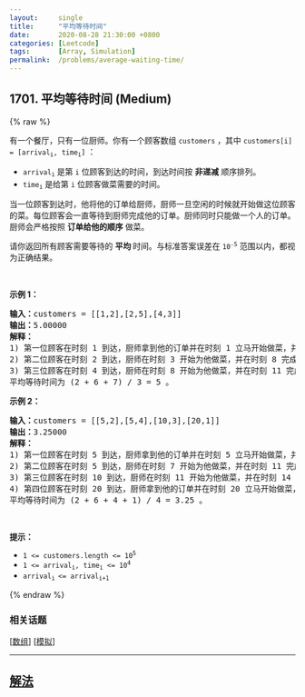 ```yaml
---
layout:     single
title:      "平均等待时间"
date:       2020-08-28 21:30:00 +0800
categories: [Leetcode]
tags:       [Array, Simulation]
permalink:  /problems/average-waiting-time/
---
```


## 1701. 平均等待时间 (Medium)

{% raw %}

<p>有一个餐厅，只有一位厨师。你有一个顾客数组 <code>customers</code> ，其中 <code>customers[i] = [arrival<sub>i</sub>, time<sub>i</sub>]</code> ：</p>

<ul>
	<li><code>arrival<sub>i</sub></code> 是第 <code>i</code> 位顾客到达的时间，到达时间按 <strong>非递减</strong> 顺序排列。</li>
	<li><code>time<sub>i</sub></code> 是给第 <code>i</code> 位顾客做菜需要的时间。</li>
</ul>

<p>当一位顾客到达时，他将他的订单给厨师，厨师一旦空闲的时候就开始做这位顾客的菜。每位顾客会一直等待到厨师完成他的订单。厨师同时只能做一个人的订单。厨师会严格按照 <strong>订单给他的顺序</strong> 做菜。</p>

<p>请你返回所有顾客需要等待的 <strong>平均 </strong>时间。与标准答案误差在 <code>10<sup>-5</sup></code> 范围以内，都视为正确结果。</p>

<p> </p>

<p><strong>示例 1：</strong></p>

<pre>
<b>输入：</b>customers = [[1,2],[2,5],[4,3]]
<b>输出：</b>5.00000
<strong>解释：
</strong>1) 第一位顾客在时刻 1 到达，厨师拿到他的订单并在时刻 1 立马开始做菜，并在时刻 3 完成，第一位顾客等待时间为 3 - 1 = 2 。
2) 第二位顾客在时刻 2 到达，厨师在时刻 3 开始为他做菜，并在时刻 8 完成，第二位顾客等待时间为 8 - 2 = 6 。
3) 第三位顾客在时刻 4 到达，厨师在时刻 8 开始为他做菜，并在时刻 11 完成，第三位顾客等待时间为 11 - 4 = 7 。
平均等待时间为 (2 + 6 + 7) / 3 = 5 。
</pre>

<p><strong>示例 2：</strong></p>

<pre>
<b>输入：</b>customers = [[5,2],[5,4],[10,3],[20,1]]
<b>输出：</b>3.25000
<strong>解释：
</strong>1) 第一位顾客在时刻 5 到达，厨师拿到他的订单并在时刻 5 立马开始做菜，并在时刻 7 完成，第一位顾客等待时间为 7 - 5 = 2 。
2) 第二位顾客在时刻 5 到达，厨师在时刻 7 开始为他做菜，并在时刻 11 完成，第二位顾客等待时间为 11 - 5 = 6 。
3) 第三位顾客在时刻 10 到达，厨师在时刻 11 开始为他做菜，并在时刻 14 完成，第三位顾客等待时间为 14 - 10 = 4 。
4) 第四位顾客在时刻 20 到达，厨师拿到他的订单并在时刻 20 立马开始做菜，并在时刻 21 完成，第四位顾客等待时间为 21 - 20 = 1 。
平均等待时间为 (2 + 6 + 4 + 1) / 4 = 3.25 。
</pre>

<p> </p>

<p><strong>提示：</strong></p>

<ul>
	<li><code>1 <= customers.length <= 10<sup>5</sup></code></li>
	<li><code>1 <= arrival<sub>i</sub>, time<sub>i</sub> <= 10<sup>4</sup></code></li>
	<li><code>arrival<sub>i </sub><= arrival<sub>i+1</sub></code></li>
</ul>

{% endraw %}

### 相关话题
  [[数组](https://github.com/openset/leetcode/tree/master/tag/array/README.md)]
  [[模拟](https://github.com/openset/leetcode/tree/master/tag/simulation/README.md)]

---

## [解法](https://github.com/openset/leetcode/tree/master/problems/average-waiting-time)
